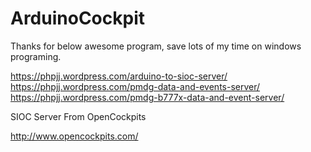 # ArduinoCockpit

Thanks for below awesome program, save lots of my time on windows programing.

https://phpjj.wordpress.com/arduino-to-sioc-server/
https://phpjj.wordpress.com/pmdg-data-and-events-server/
https://phpjj.wordpress.com/pmdg-b777x-data-and-event-server/

SIOC Server From OpenCockpits

http://www.opencockpits.com/


